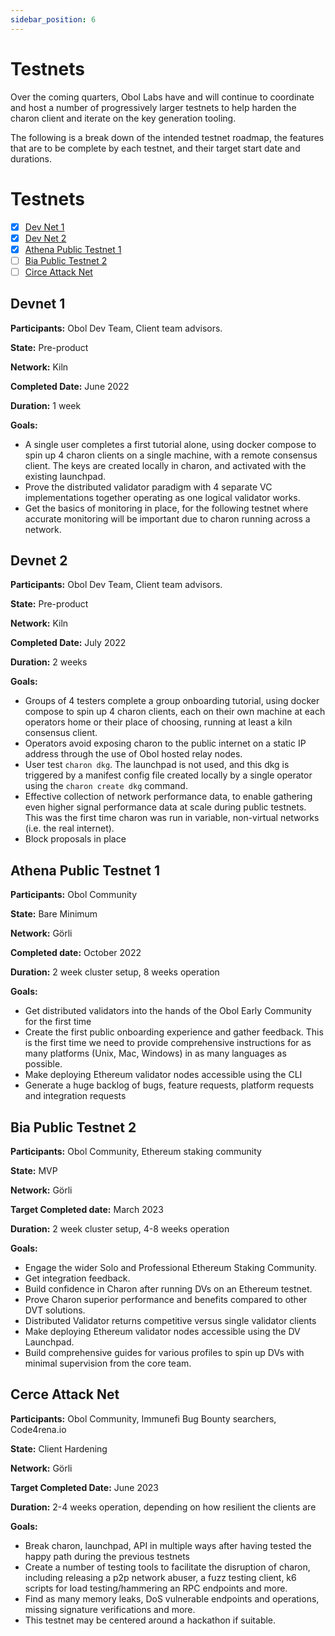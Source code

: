 ```yaml
---
sidebar_position: 6
---
```


# Testnets

Over the coming quarters, Obol Labs have and will continue to coordinate and host a number of progressively larger testnets to help harden the charon client and iterate on the key generation tooling.

The following is a break down of the intended testnet roadmap, the features that are to be complete by each testnet, and their target start date and durations.

# Testnets

- [x] [Dev Net 1](#devnet-1)
- [x] [Dev Net 2](#devnet-2)
- [x] [Athena Public Testnet 1](#athena-public-testnet-1)
- [ ] [Bia Public Testnet 2](#bia-public-testnet-2)
- [ ] [Circe Attack Net](#cerce-attack-net)

## Devnet 1

**Participants:** Obol Dev Team, Client team advisors.

**State:** Pre-product

**Network:** Kiln

**Completed Date:** June 2022

**Duration:** 1 week

**Goals:**

- A single user completes a first tutorial alone, using docker compose to spin up 4 charon clients on a single machine, with a remote consensus client. The keys are created locally in charon, and activated with the existing launchpad.
- Prove the distributed validator paradigm with 4 separate VC implementations together operating as one logical validator works.
- Get the basics of monitoring in place, for the following testnet where accurate monitoring will be important due to charon running across a network.

## Devnet 2

**Participants:** Obol Dev Team, Client team advisors.

**State:** Pre-product

**Network:** Kiln

**Completed Date:** July 2022

**Duration:** 2 weeks

**Goals:**

- Groups of 4 testers complete a group onboarding tutorial, using docker compose to spin up 4 charon clients, each on their own machine at each operators home or their place of choosing, running at least a kiln consensus client.
- Operators avoid exposing charon to the public internet on a static IP address through the use of Obol hosted relay nodes.
- User test `charon dkg`. The launchpad is not used, and this dkg is triggered by a manifest config file created locally by a single operator using the `charon create dkg` command.
- Effective collection of network performance data, to enable gathering even higher signal performance data at scale during public testnets. This was the first time charon was run in variable, non-virtual networks (i.e. the real internet).
- Block proposals in place

## Athena Public Testnet 1

**Participants:** Obol Community

**State:** Bare Minimum

**Network:** Görli

**Completed date:** October 2022

**Duration:** 2 week cluster setup, 8 weeks operation

**Goals:**

- Get distributed validators into the hands of the Obol Early Community for the first time
- Create the first public onboarding experience and gather feedback. This is the first time we need to provide comprehensive instructions for as many platforms (Unix, Mac, Windows) in as many languages as possible.
- Make deploying Ethereum validator nodes accessible using the CLI
- Generate a huge backlog of bugs, feature requests, platform requests and integration requests

## Bia Public Testnet 2

**Participants:** Obol Community, Ethereum staking community

**State:** MVP

**Network:** Görli

**Target Completed date:** March 2023

**Duration:** 2 week cluster setup, 4-8 weeks operation

**Goals:**

- Engage the wider Solo and Professional Ethereum Staking Community.
- Get integration feedback.
- Build confidence in Charon after running DVs on an Ethereum testnet.
- Prove Charon superior performance and benefits compared to other DVT solutions.
- Distributed Validator returns competitive versus single validator clients
- Make deploying Ethereum validator nodes accessible using the DV Launchpad.
- Build comprehensive guides for various profiles to spin up DVs with minimal supervision from the core team.

## Cerce Attack Net

**Participants:** Obol Community, Immunefi Bug Bounty searchers, Code4rena.io

**State:** Client Hardening

**Network:** Görli

**Target Completed Date:** June 2023

**Duration:** 2-4 weeks operation, depending on how resilient the clients are

**Goals:**

- Break charon, launchpad, API in multiple ways after having tested the happy path during the previous testnets
- Create a number of testing tools to facilitate the disruption of charon, including releasing a p2p network abuser, a fuzz testing client, k6 scripts for load testing/hammering an RPC endpoints and more.
- Find as many memory leaks, DoS vulnerable endpoints and operations, missing signature verifications and more.
- This testnet may be centered around a hackathon if suitable.